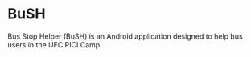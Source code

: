 # BuSH
Bus Stop Helper (BuSH) is an Android application designed to help bus users in the UFC PICI Camp.

